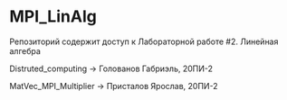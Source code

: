 # MPI_LinAlg
Репозиторий содержит доступ к Лабораторной работе #2. Линейная алгебра

Distruted_computing    ->  Голованов Габриэль, 20ПИ-2

MatVec_MPI_Multiplier  ->  Присталов Ярослав, 20ПИ-2
